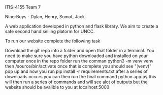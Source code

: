 ITIS-4155 Team 7

NinerBuys - Dylan, Henry, Somot, Jack

A web application developed in python and flask library. 
We aim to create a safe second hand selling platorm for UNCC. 


To run our website complete the following task

Download the git repo into a folder and open that folder in a terminal.
You need to make sure you have python downloaded and installed on your computer 
once in the repo folder run the comman python3 -m venv venv
then /source/bin/activate
once that is complete you should see "(venv)" pop up and now you run 
pip install -r requirements.txt
after a series of downloads occurs you can then run the final command 
python app.py
this will then run a series of commands and will see alot of outputs but the website should be avalible to you at localhost:5000